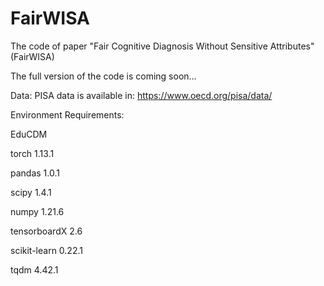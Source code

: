 # FairWISA
The code of paper "Fair Cognitive Diagnosis Without Sensitive Attributes"(FairWISA)

The full version of the code is coming soon...

Data: PISA data is available in: https://www.oecd.org/pisa/data/

Environment Requirements:

EduCDM

torch 1.13.1

pandas 1.0.1

scipy 1.4.1

numpy 1.21.6

tensorboardX 2.6

scikit-learn 0.22.1

tqdm 4.42.1
